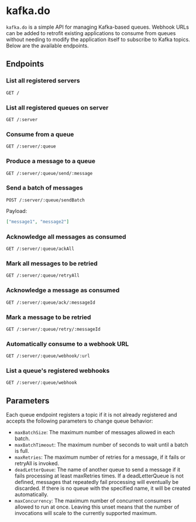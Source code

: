 # kafka.do

`kafka.do` is a simple API for managing Kafka-based queues. Webhook URLs can be added to retrofit existing applications to consume from queues without needing to modify the application itself to subscribe to Kafka topics. Below are the available endpoints.

## Endpoints

### List all registered servers

```http
GET /
```

### List all registered queues on server

```http
GET /:server
```

### Consume from a queue

```http
GET /:server/:queue
```

### Produce a message to a queue

```http
GET /:server/:queue/send/:message
```

### Send a batch of messages

```http
POST /:server/:queue/sendBatch
```

Payload:

```json
["message1", "message2"]
```

### Acknowledge all messages as consumed

```http
GET /:server/:queue/ackAll
```

### Mark all messages to be retried

```http
GET /:server/:queue/retryAll
```

### Acknowledge a message as consumed

```http
GET /:server/:queue/ack/:messageId
```

### Mark a message to be retried

```http
GET /:server/:queue/retry/:messageId
```

### Automatically consume to a webhook URL

```http
GET /:server/:queue/webhook/:url
```

### List a queue's registered webhooks

```http
GET /:server/:queue/webhook
```

## Parameters

Each queue endpoint registers a topic if it is not already registered and accepts the following parameters to change queue behavior:

- `maxBatchSize`: The maximum number of messages allowed in each batch.
- `maxBatchTimeout`: The maximum number of seconds to wait until a batch is full.
- `maxRetries`: The maximum number of retries for a message, if it fails or retryAll is invoked.
- `deadLetterQueue`: The name of another queue to send a message if it fails processing at least maxRetries times. If a deadLetterQueue is not defined, messages that repeatedly fail processing will eventually be discarded. If there is no queue with the specified name, it will be created automatically.
- `maxConcurrency`: The maximum number of concurrent consumers allowed to run at once. Leaving this unset means that the number of invocations will scale to the currently supported maximum.

